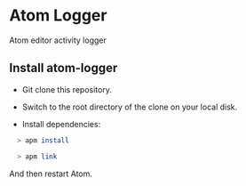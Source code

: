 # Atom Logger
Atom editor activity logger

##  Install atom-logger

* Git clone this repository.

* Switch to the root directory of the clone on your local disk.

* Install dependencies:

```bash
  > apm install

  > apm link
```

And then restart Atom.
